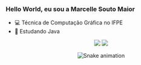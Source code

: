 ### Hello World, eu sou a Marcelle Souto Maior 

- 💻 Técnica de Computação Gráfica no IFPE
- 🔮 Estudando Java



<div align="center">
  <a href="https://github.com/maayq%22%3E
  <img height="180em" src="https://github-readme-stats.vercel.app/api?username=maayq&show_icons=true&theme=dracula&include_all_commits=true&count_private=true%22/%3E
</div>

##
<a href = "mailto:adriannemarcelle17@gmail.com"><img src="https://img.shields.io/badge/-Gmail-%23333?style=for-the-badge&logo=gmail&logoColor=white" target="_blank"></a>
  <a href="https://www.linkedin.com/in/marcelle-souto-maior-553444232" target="_blank"><img src="https://img.shields.io/badge/-LinkedIn-%230077B5?style=for-the-badge&logo=linkedin&logoColor=white" target="_blank"></a> 

![Snake animation](https://github.com/rafaballerini/maayq/blob/output/github-contribution-grid-snake.svg)

